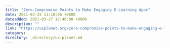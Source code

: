 ```yaml
---
title: "Zero-Compromise Points to Make Engaging E-Learning Apps"
date: 2021-03-25 11:18:06 +0000
dateadded: 2021-03-27 12:46:00 +0000
description: ""
link: "https://uxplanet.org/zero-compromise-points-to-make-engaging-e-learning-apps-7714c24c70f?source=rss----819cc2aaeee0---4"
category:
directory: _directory/ux-planet.md
---
```


